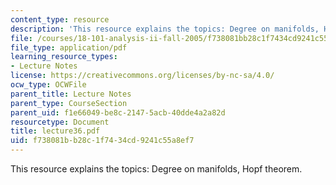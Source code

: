 ```yaml
---
content_type: resource
description: 'This resource explains the topics: Degree on manifolds, Hopf theorem.'
file: /courses/18-101-analysis-ii-fall-2005/f738081bb28c1f7434cd9241c55a8ef7_lecture36.pdf
file_type: application/pdf
learning_resource_types:
- Lecture Notes
license: https://creativecommons.org/licenses/by-nc-sa/4.0/
ocw_type: OCWFile
parent_title: Lecture Notes
parent_type: CourseSection
parent_uid: f1e66049-be8c-2147-5acb-40dde4a2a82d
resourcetype: Document
title: lecture36.pdf
uid: f738081b-b28c-1f74-34cd-9241c55a8ef7
---
```

This resource explains the topics: Degree on manifolds, Hopf theorem.